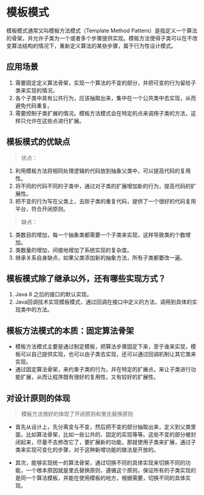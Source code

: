 
# 模板模式

模板模式通常又叫模板方法模式（Template Method Pattern）是指定义一个算法的骨架，并允许子类为一个或者多个步骤提供实现。模板方法使得子类可以在不改变算法结构的情况下，重新定义算法的某些步骤，属于行为性设计模式。

## 应用场景

1. 需要固定定义算法骨架，实现一个算法的不变的部分，并把可变的行为留给子类来实现的情况。
2. 各个子类中具有公共行为，应该抽取出来，集中在一个公共类中去实现，从而避免代码重复。
3. 需要控制子类扩展的情况。模板方法模式会在特定的点来调用子类的方法，这样只允许在这些点进行扩展。

## 模板模式的优缺点

> 优点：

1. 利用模板方法将相同处理逻辑的代码放到抽象父类中，可以提高代码的复用性。
2. 将不同的代码不同的子类中，通过对子类的扩展增加新的行为，提高代码的扩展性。
3. 把不变的行为写在父类上，去除子类的重复代码，提供了一个很好的代码复用平台，符合开闭原则。

> 缺点：

1. 类数目的增加，每一个抽象类都需要一个子类来实现，这样导致类的个数增加。
2. 类数量的增加，间接地增加了系统实现的复杂度。
3. 继承关系自身缺点，如果父类添加新的抽象方法，所有子类都要改一遍。

## 模板模式除了继承以外，还有哪些实现方式？

1. Java 8 之后的接口的默认实现。
2. Java回调技术实现模板模式，通过回调在接口中定义的方法，调用到具体的实现类中的方法。

## 模板方法模式的本质：固定算法骨架

* 模板方法模式主要是通过制定模板，把算法步骤固定下来，至于谁来实现，模板可以自己提供实现，也可以由子类去实现，还可以通过回调机制让其它类来实现。
* 通过固定算法骨架，来约束子类的行为，并在特定的扩展点，来让子类进行功能扩展，从而让程序既有很好的复用性，又有较好的扩展性。

## 对设计原则的体现

> 模板方法很好的体现了开闭原则和里氏替换原则

* 首先从设计上，先分离变与不变，然后把不变的部分抽取出来，定义到父类里面，比如算法骨架，比如一些公共的、固定的实现等等。这些不变的部分被封闭起来，尽量不去修改它了，要扩展新的功能，那就使用子类来扩展，通过子类来实现可变化的步骤，对于这种新增功能的做法是开放的。

* 其次，能够实现统一的算法骨架，通过切换不同的具体实现来切换不同的功能，一个根本原因就是里氏替换原则，遵循这个原则，保证所有的子类实现的是同一个算法模板，并能在使用模板的地方，根据需要，切换不同的具体实现。